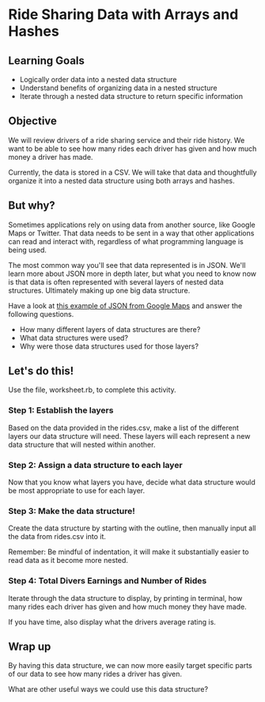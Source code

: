 # Ride Sharing Data with Arrays and Hashes

## Learning Goals
- Logically order data into a nested data structure
- Understand benefits of organizing data in a nested structure
- Iterate through a nested data structure to return specific information

## Objective
We will review drivers of a ride sharing service and their ride history. We want to be able to see how many rides each driver has given and how much money a driver has made.

Currently, the data is stored in a CSV. We will take that data and thoughtfully organize it into a nested data structure using both arrays and hashes.

## But why?
Sometimes applications rely on using data from another source, like Google Maps or Twitter. That data needs to be sent in a way that other applications can read and interact with, regardless of what programming language is being used.

The most common way you'll see that data represented is in JSON. We'll learn more about JSON more in depth later, but what you need to know now is that data is often represented with several layers of  nested data structures. Ultimately making up one big data structure.

Have a look at [this example of JSON from Google Maps](https://www.sitepoint.com/google-maps-json-file/) and answer the following questions.
- How many different layers of data structures are there?
- What data structures were used?
- Why were those data structures used for those layers?


## Let's do this!
Use the file, worksheet.rb, to complete this activity.

### Step 1: Establish the layers
Based on the data provided in the rides.csv, make a list of the different layers our data structure will need. These layers will each represent a new data structure that will nested within another.

### Step 2: Assign a data structure to each layer
Now that you know what layers you have, decide what data structure would be most appropriate to use for each layer.

### Step 3: Make the data structure!
Create the data structure by starting with the outline, then manually input all the data from rides.csv into it.

Remember: Be mindful of indentation, it will make it substantially easier to read data as it become more nested.

### Step 4: Total Divers Earnings and Number of Rides
Iterate through the data structure to display, by printing in terminal, how many rides each driver has given and how much money they have made.

If you have time, also display what the drivers average rating is.


## Wrap up
By having this data structure, we can now more easily target specific parts of our data to see how many rides a driver has given.

What are other useful ways we could use this data structure?
